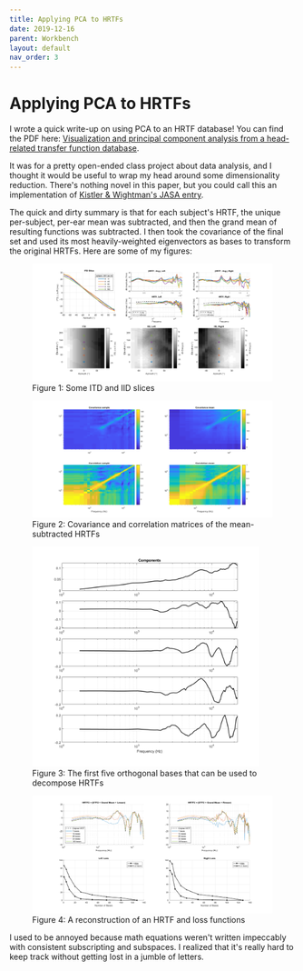 ```yaml
---
title: Applying PCA to HRTFs
date: 2019-12-16
parent: Workbench
layout: default
nav_order: 3
---
```


# Applying PCA to HRTFs

I wrote a quick write-up on using PCA to an HRTF database! You can find the PDF here: [Visualization and principal component analysis from a head-related transfer function database](https://github.com/alextongue/miscellany/blob/master/_posts/pdf/Tung_HRTFPCA_report.pdf).

It was for a pretty open-ended class project about data analysis, and I thought it would be useful to wrap my head around some dimensionality reduction. There's nothing novel in this paper, but you could call this an implementation of [Kistler & Wightman's JASA entry](https://doi.org/10.1121/1.402444).

The quick and dirty summary is that for each subject's HRTF, the unique per-subject, per-ear mean was subtracted, and then the grand mean of resulting functions was subtracted. I then took the covariance of the final set and used its most heavily-weighted eigenvectors as bases to transform the original HRTFs. Here are some of my figures:

<figure>
  <img src="https://github.com/alextongue/alextongue.github.io/blob/master/workbench/resources/hrtfpca/itd_iid.png?raw=true">
  <figcaption> Figure 1: Some ITD and IID slices</figcaption>
</figure>
  
<figure>
  <img src="https://github.com/alextongue/alextongue.github.io/blob/master/workbench/resources/hrtfpca/covar_corre.png?raw=true">
  <figcaption>Figure 2: Covariance and correlation matrices of the mean-subtracted HRTFs</figcaption>
</figure>

<figure>
    <img src="https://github.com/alextongue/alextongue.github.io/blob/master/workbench/resources/hrtfpca/components.png?raw=true" width="400">
  <figcaption>Figure 3: The first five orthogonal bases that can be used to decompose HRTFs</figcaption>
</figure>

<figure>
  <img src="https://github.com/alextongue/alextongue.github.io/blob/master/workbench/resources/hrtfpca/hrtf2_loss.png?raw=true">
  <figcaption>Figure 4: A reconstruction of an HRTF and loss functions</figcaption>
</figure>


I used to be annoyed because math equations weren't written impeccably with consistent subscripting and subspaces. I realized that it's really hard to keep track without getting lost in a jumble of letters.